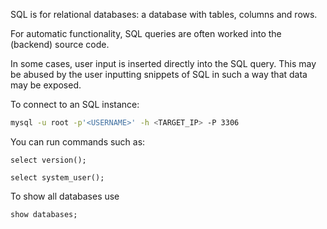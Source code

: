SQL is for relational databases: a database with tables, columns and rows.

For automatic functionality, SQL queries are often worked into the (backend) source code.

In some cases, user input is inserted directly into the SQL query. This may be abused by the user inputting snippets of SQL in such a way that data may be exposed.

To connect to an SQL instance:

```bash
mysql -u root -p'<USERNAME>' -h <TARGET_IP> -P 3306
```

You can run commands such as:
```mysql
select version();
```
```mysql
select system_user();
```

To show all databases use
```mysql
show databases;
```



```mysql

```
```mysql

```
```mysql

```
```mysql

```
```mysql

```
```mysql

```
```mysql

```
```mysql

```
```mysql

```
